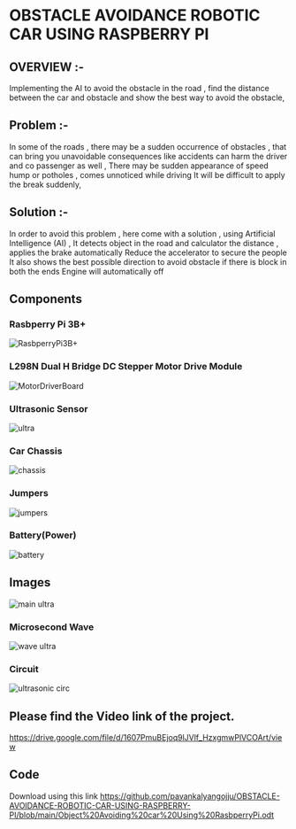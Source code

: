 # OBSTACLE AVOIDANCE ROBOTIC CAR USING RASPBERRY PI

## OVERVIEW :-
Implementing the AI to avoid the obstacle in the road , find the distance between the car and
obstacle and show the best way to avoid the obstacle,
## Problem :-
In some of the roads , there may be a sudden occurrence of obstacles , that can bring you
unavoidable consequences like accidents can harm the driver and co passenger as well ,
There may be sudden appearance of speed hump or potholes , comes unnoticed while driving
It will be difficult to apply the break suddenly,
## Solution :-
In order to avoid this problem , here come with a solution , using Artificial Intelligence (AI) ,
It detects object in the road and calculator the distance , applies the brake automatically
Reduce the accelerator to secure the people
It also shows the best possible direction to avoid obstacle if there is block in both the ends
Engine will automatically off

## Components
### Rasbperry Pi 3B+
![RasbperryPi3B+](https://user-images.githubusercontent.com/95854682/185211738-e74ef0a2-dd80-4d19-ac84-b24669c9439a.jpg)
### L298N Dual H Bridge DC Stepper Motor Drive Module
![MotorDriverBoard](https://user-images.githubusercontent.com/95854682/185212144-899547e4-94e7-4a09-8743-ced5ed1c7062.jpg)
### Ultrasonic Sensor
![ultra](https://user-images.githubusercontent.com/95854682/185212526-fe7e303e-14b3-4735-8ba0-5b654132ceca.jpg)
### Car Chassis
![chassis](https://user-images.githubusercontent.com/95854682/185213110-0bfb6755-b375-4450-b28c-55916aec5165.png)
### Jumpers
![jumpers](https://user-images.githubusercontent.com/95854682/185213792-d755331a-e9af-4aed-807d-5e3e01e76949.jpg)
### Battery(Power)
![battery](https://user-images.githubusercontent.com/95854682/185214394-4f48d5e6-2dab-4d49-b04a-a60159fd1bf3.jpg)

## Images
![main ultra](https://user-images.githubusercontent.com/95854682/185215457-27f543cf-a65a-4e37-81ea-e436b7c696ad.jpg)
### Microsecond Wave
![wave ultra](https://user-images.githubusercontent.com/95854682/185215928-91b08e4b-45d4-4ea7-80ad-6bd9f619f632.jpg)
### Circuit
![ultrasonic circ](https://user-images.githubusercontent.com/95854682/185216419-0460349a-f930-458e-af32-6cd2f59596a0.jpg)

## Please find the Video link of the project.
https://drive.google.com/file/d/1607PmuBEjoq9lJVlf_HzxgmwPlVCOArt/view

## Code
Download using this link
https://github.com/pavankalyangojju/OBSTACLE-AVOIDANCE-ROBOTIC-CAR-USING-RASPBERRY-PI/blob/main/Object%20Avoiding%20car%20Using%20RasbperryPi.odt





